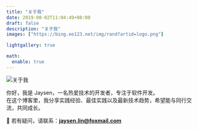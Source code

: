 ```yaml
---
title: "关于我"
date: 2019-08-02T11:04:49+08:00
draft: false
description: "关于我"
images: ["https://bing.ee123.net/img/rand?artid=logo.png"]

lightgallery: true

math:
  enable: true
---
```


![关于我](https://bing.ee123.net/img/rand?artid=logo.png)



你好，我是 Jaysen，一名热爱技术的开发者，专注于软件开发。  
在这个博客里，我分享实践经验、最佳实践以及最新技术趋势，希望能与同行交流，共同成长。  

📩 若有疑问，请联系：**jaysen.lin@foxmail.com**  